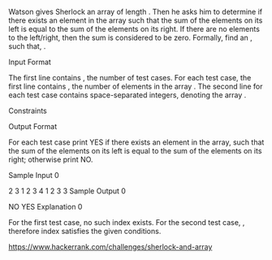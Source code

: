 Watson gives Sherlock an array  of length . Then he asks him to determine if there exists an element in the array such that the sum of the elements on its left is equal to the sum of the elements on its right. If there are no elements to the left/right, then the sum is considered to be zero. 
Formally, find an , such that, .

Input Format

The first line contains , the number of test cases. For each test case, the first line contains , the number of elements in the array . The second line for each test case contains  space-separated integers, denoting the array .

Constraints

 
 
 

Output Format

For each test case print YES if there exists an element in the array, such that the sum of the elements on its left is equal to the sum of the elements on its right; otherwise print NO.

Sample Input 0

2
3
1 2 3
4
1 2 3 3
Sample Output 0

NO
YES
Explanation 0

For the first test case, no such index exists. 
For the second test case, , therefore index  satisfies the given conditions.

https://www.hackerrank.com/challenges/sherlock-and-array
